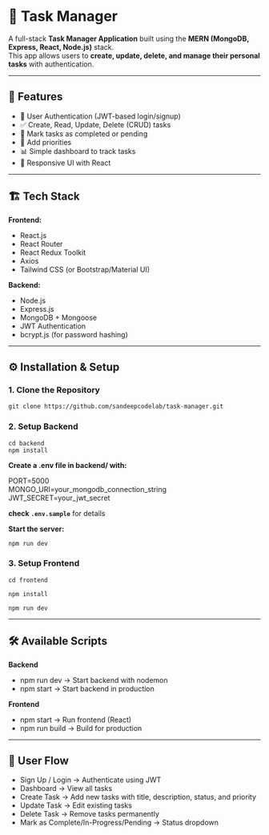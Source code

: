 # 📝 Task Manager

A full-stack **Task Manager Application** built using the **MERN (MongoDB, Express, React, Node.js)** stack.  
This app allows users to **create, update, delete, and manage their personal tasks** with authentication.

---

## 🚀 Features

- 🔐 User Authentication (JWT-based login/signup)  
- ✅ Create, Read, Update, Delete (CRUD) tasks  
- 📌 Mark tasks as completed or pending  
- 📅 Add priorities  
- 📊 Simple dashboard to track tasks  
- 🎨 Responsive UI with React  

---

## 🏗️ Tech Stack

**Frontend:**  
- React.js  
- React Router  
- React Redux Toolkit  
- Axios  
- Tailwind CSS (or Bootstrap/Material UI)  

**Backend:**  
- Node.js  
- Express.js  
- MongoDB + Mongoose  
- JWT Authentication  
- bcrypt.js (for password hashing)  

---

## ⚙️ Installation & Setup

### 1. Clone the Repository
    git clone https://github.com/sandeepcodelab/task-manager.git

### 2. Setup Backend
    cd backend  
    npm install

**Create a .env file in backend/ with:**

PORT=5000   
MONGO_URI=your_mongodb_connection_string    
JWT_SECRET=your_jwt_secret  

**check `.env.sample`** for details

**Start the server:**

    npm run dev     


### 3. Setup Frontend   

    cd frontend     

    npm install     
    
    npm run dev     

--- 

## 🛠️ Available Scripts

**Backend**

- npm run dev → Start backend with nodemon
- npm start → Start backend in production

**Frontend**

- npm start → Run frontend (React)
- npm run build → Build for production

---

## 👤 User Flow

- Sign Up / Login → Authenticate using JWT
- Dashboard → View all tasks
- Create Task → Add new tasks with title, description, status, and priority
- Update Task → Edit existing tasks
- Delete Task → Remove tasks permanently
- Mark as Complete/In-Progress/Pending →  Status dropdown
